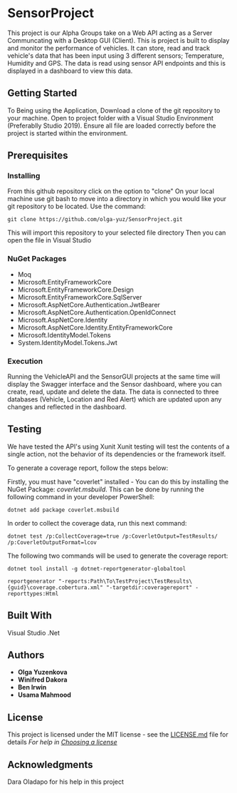 # SensorProject
This project is our Alpha Groups take on a Web API acting as a Server Communcating with a Desktop GUI (Client).
This is project is built to display and monitor the performance of vehicles. It can store, read and track vehicle's data that has been input using 3 different sensors; Temperature, Humidity and GPS.
The data is read using sensor API endpoints and this is displayed in a dashboard to view this data.

## Getting Started

To Being using the Application, Download a clone of the git repository to your machine. Open to project folder with a Visual Studio Environment (Preferablly Studio 2019). Ensure all file are loaded correctly before the project is started within the environment.

## Prerequisites

### Installing
From this github repository click on the option to "clone"
On your local machine use git bash to move into a directory in which you would like your git repository to be located.
Use the command:
```
git clone https://github.com/olga-yuz/SensorProject.git
```
This will import this repository to your selected file directory
Then you can open the file in Visual Studio

### NuGet Packages
- Moq
- Microsoft.EntityFrameworkCore
- Microsoft.EntityFrameworkCore.Design
- Microsoft.EntityFrameworkCore.SqlServer
- Microsoft.AspNetCore.Authentication.JwtBearer
- Microsoft.AspNetCore.Authentication.OpenIdConnect
- Microsoft.AspNetCore.Identity
- Microsoft.AspNetCore.Identity.EntityFrameworkCore
- Microsoft.IdentityModel.Tokens
- System.IdentityModel.Tokens.Jwt

### Execution

Running the VehicleAPI and the SensorGUI projects at the same time will display the Swagger interface and the Sensor dashboard, where you can create, read, update and delete the data.
The data is connected to three databases (Vehicle, Location and Red Alert) which are updated upon any changes and reflected in the dashboard.

## Testing
We have tested the API's using Xunit
Xunit testing will test the contents of a single action, not the behavior of its dependencies or the framework itself.

To generate a coverage report, follow the steps below:

Firstly, you must have "coverlet" installed - You can do this by installing the NuGet Package: *coverlet.msbuild*.
This can be done by running the following command in your developer PowerShell:
```
dotnet add package coverlet.msbuild
```
In order to collect the coverage data, run this next command:
```
dotnet test /p:CollectCoverage=true /p:CoverletOutput=TestResults/ /p:CoverletOutputFormat=lcov
```

The following two commands will be used to generate the coverage report:

```
dotnet tool install -g dotnet-reportgenerator-globaltool
```

```
reportgenerator "-reports:Path\To\TestProject\TestResults\{guid}\coverage.cobertura.xml" "-targetdir:coveragereport" -reporttypes:Html
```

## Built With

Visual Studio
.Net

## Authors

* **Olga Yuzenkova**
* **Winifred Dakora** 
* **Ben Irwin** 
* **Usama Mahmood**

## License

This project is licensed under the MIT license - see the [LICENSE.md](LICENSE.md) file for details 
*For help in [Choosing a license](https://choosealicense.com/)*

## Acknowledgments

Dara Oladapo for his help in this project

